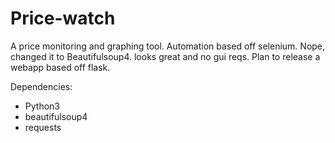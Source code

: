 # Price-watch
A price monitoring and graphing tool.
Automation based off selenium. Nope, changed it to Beautifulsoup4. looks great and no gui reqs.
Plan to release a webapp based off flask.

Dependencies:
- Python3
- beautifulsoup4
- requests
